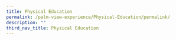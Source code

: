 ```yaml
---
title: Physical Education
permalink: /palm-view-experience/Physical-Education/permalink/
description: ""
third_nav_title: Physical Education
---
```

